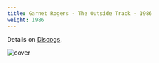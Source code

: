 ```yaml
---
title: Garnet Rogers - The Outside Track - 1986
weight: 1986
---
```

Details on
[Discogs](https://www.discogs.com/Garnet-Rogers-The-Outside-Track/release/9647347).

![cover][cover]

[cover]:https://img.discogs.com/FUYO_bAC3g6ynqpRHeuBo4i9PmY=/fit-in/534x523/filters:strip_icc():format(jpeg):mode_rgb():quality(90)/discogs-images/R-9647347-1484160055-2381.jpeg.jpg
